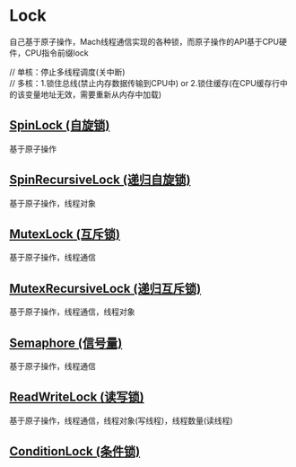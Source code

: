 #  Lock

自己基于原子操作，Mach线程通信实现的各种锁，而原子操作的API基于CPU硬件，CPU指令前缀lock


// 单核：停止多线程调度(关中断)    
// 多核：1.锁住总线(禁止内存数据传输到CPU中) or 2.锁住缓存(在CPU缓存行中的该变量地址无效，需要重新从内存中加载)

## [SpinLock (自旋锁)](https://github.com/TannerJin/Lock/blob/master/Lock/Sources/SpinLock.swift)

基于原子操作

## [SpinRecursiveLock (递归自旋锁)](https://github.com/TannerJin/Lock/blob/master/Lock/Sources/SpinRecursiveLock.swift)

基于原子操作，线程对象

## [MutexLock (互斥锁)](https://github.com/TannerJin/Lock/blob/master/Lock/Sources/MutexLock.swift)

基于原子操作，线程通信

## [MutexRecursiveLock (递归互斥锁)](https://github.com/TannerJin/Lock/blob/master/Lock/Sources/MutexRecursiveLock.swift)

基于原子操作，线程通信，线程对象

## [Semaphore (信号量)](https://github.com/TannerJin/Lock/blob/master/Lock/Sources/Semaphore.swift)

基于原子操作，线程通信

## [ReadWriteLock (读写锁)](https://github.com/TannerJin/Lock/blob/master/Lock/Sources/ReadWriteLock.swift)

基于原子操作，线程通信，线程对象(写线程)，线程数量(读线程)

## [ConditionLock (条件锁)](https://github.com/TannerJin/Lock/blob/master/Lock/Sources/ConditionLock.swift)
